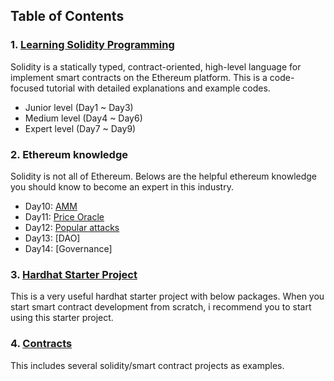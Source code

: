 ## Table of Contents

### 1. [Learning Solidity Programming](/solidity-development)

Solidity is a statically typed, contract-oriented, high-level language for implement smart contracts on the Ethereum platform. This is a code-focused tutorial with detailed explanations and example codes.

- Junior level (Day1 ~ Day3)
- Medium level (Day4 ~ Day6)
- Expert level (Day7 ~ Day9)

### 2. Ethereum knowledge

Solidity is not all of Ethereum. Belows are the helpful ethereum knowledge you should know to become an expert in this industry.

- Day10: [AMM](/ethereum/AMM.md)
- Day11: [Price Oracle](/ethereum/price-oracle.md)
- Day12: [Popular attacks](/ethereum/attacks.md)
- Day13: [DAO]
- Day14: [Governance]

### 3. [Hardhat Starter Project](https://github.com/conlotor/hardhat-starter)

This is a very useful hardhat starter project with below packages.
When you start smart contract development from scratch, i recommend you to start using this starter project.

### 4. [Contracts](/contracts)

This includes several solidity/smart contract projects as examples.
